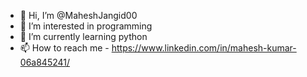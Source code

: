 - 👋 Hi, I’m @MaheshJangid00
- 👀 I’m interested in programming
- 🌱 I’m currently learning python
- 📫 How to reach me - https://www.linkedin.com/in/mahesh-kumar-06a845241/

<!---
MaheshJangid00/MaheshJangid00 is a ✨ special ✨ repository because its `README.md` (this file) appears on your GitHub profile.
You can click the Preview link to take a look at your changes.
--->
